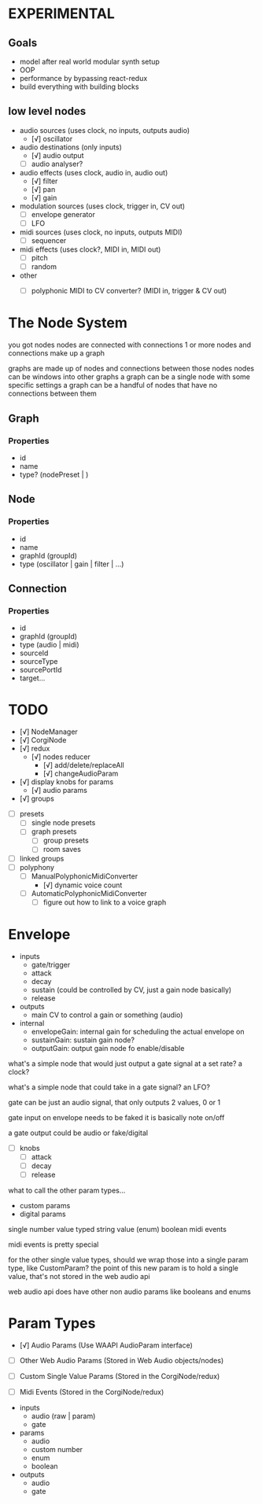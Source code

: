 # EXPERIMENTAL

## Goals
- model after real world modular synth setup
- OOP
- performance by bypassing react-redux
- build everything with building blocks

## low level nodes
- audio sources (uses clock, no inputs, outputs audio)
	- [√] oscillator
- audio destinations (only inputs)
	- [√] audio output
	- [ ] audio analyser?
- audio effects (uses clock, audio in, audio out)
	- [√] filter
	- [√] pan
	- [√] gain
- modulation sources (uses clock, trigger in, CV out)
	- [ ] envelope generator
	- [ ] LFO
- midi sources (uses clock, no inputs, outputs MIDI)
	- [ ] sequencer
- midi effects (uses clock?, MIDI in, MIDI out)
	- [ ] pitch
	- [ ] random
- other
	- [ ] polyphonic MIDI to CV converter? (MIDI in, trigger & CV out)


# The Node System
you got nodes
nodes are connected with connections
1 or more nodes and connections make up a graph

graphs are made up of nodes and connections between those nodes
nodes can be windows into other graphs
a graph can be a single node with some specific settings
a graph can be a handful of nodes that have no connections between them

## Graph
### Properties
- id
- name
- type? (nodePreset | )

## Node
### Properties
- id
- name
- graphId (groupId)
- type (oscillator | gain | filter | ...)

## Connection
### Properties
- id
- graphId (groupId)
- type (audio | midi)
- sourceId
- sourceType
- sourcePortId
- target...

# TODO
- [√] NodeManager
- [√] CorgiNode
- [√] redux
	- [√] nodes reducer
		- [√] add/delete/replaceAll
		- [√] changeAudioParam
- [√] display knobs for params
	- [√] audio params
- [√] groups
- [ ] presets
	- [ ] single node presets
	- [ ] graph presets
		- [ ] group presets
		- [ ] room saves
- [ ] linked groups
- [ ] polyphony
	- [ ] ManualPolyphonicMidiConverter
		- [√] dynamic voice count
	- [ ] AutomaticPolyphonicMidiConverter
		- [ ] figure out how to link to a voice graph

# Envelope
- inputs
	- gate/trigger
	- attack
	- decay
	- sustain (could be controlled by CV, just a gain node basically)
	- release
- outputs
	- main CV to control a gain or something (audio)
- internal
	- envelopeGain: internal gain for scheduling the actual envelope on
	- sustainGain: sustain gain node?
	- outputGain: output gain node fo enable/disable


what's a simple node that would just output a gate signal at a set rate?
a clock?

what's a simple node that could take in a gate signal?
an LFO?

gate can be just an audio signal, that only outputs 2 values, 0 or 1


gate input on envelope needs to be faked
it is basically note on/off

a gate output could be audio or fake/digital

- [ ] knobs
	- [ ] attack
	- [ ] decay
	- [ ] release

what to call the other param types...
- custom params
- digital params

single number value
typed string value (enum)
boolean
midi events

midi events is pretty special

for the other single value types, should we wrap those into a single param type, like CustomParam?
the point of this new param is to hold a single value, that's not stored in the web audio api

web audio api does have other non audio params like booleans and enums


# Param Types
- [√] Audio Params (Use WAAPI AudioParam interface)
- [ ] Other Web Audio Params (Stored in Web Audio objects/nodes)
- [ ] Custom Single Value Params (Stored in the CorgiNode/redux)
- [ ] Midi Events (Stored in the CorgiNode/redux)




- inputs
	- audio (raw | param)
	- gate
- params
	- audio
	- custom number
	- enum
	- boolean
- outputs
	- audio
	- gate
